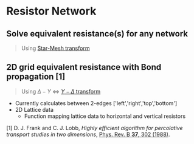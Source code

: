 # Resistor Network 

## Solve equivalent resistance(s) for any network 
> Using [Star-Mesh transform](https://en.wikipedia.org/wiki/Star-mesh_transform )

## 2D grid equivalent resistance with Bond propagation [1]
> Using $\Delta-Y$ <=> [$Y-\Delta$ transform](https://en.wikipedia.org/wiki/Y-%CE%94_transform)
* Currently calculates between 2-edges ['left','right','top','bottom']
* 2D Lattice data 
  * Function mapping lattice data to horizontal and vertical resistors

[1] D. J. Frank and C. J. Lobb, *Highly efficient algorithm for percolative transport studies in two dimensions*, [Phys. Rev. B **37**, 302 (1988)](https://journals.aps.org/prb/abstract/10.1103/PhysRevB.37.302).


